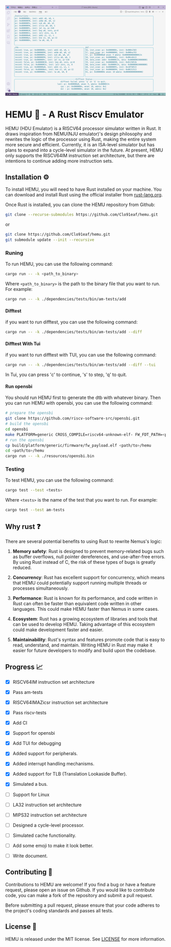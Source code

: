 ![HEMU](./doc/pic.png)

# HEMU 🚀 - A Rust Riscv Emulator

HEMU (HDU Emulator) is a RISCV64 processor simulator written in Rust. It draws inspiration from NEMU(NJU emulator)'s design philosophy and rewrites the logic of the processor using Rust, making the entire system more secure and efficient. Currently, it is an ISA-level simulator but has plans to expand into a cycle-level simulator in the future. At present, HEMU only supports the RISCV64IM instruction set architecture, but there are intentions to continue adding more instruction sets.

## Installation ⚙️

To install HEMU, you will need to have Rust installed on your machine. You can download and install Rust using the official installer from [rust-lang.org](https://www.rust-lang.org/tools/install).

Once Rust is installed, you can clone the HEMU repository from Github:

```sh
git clone --recurse-submodules https://github.com/Clo91eaf/hemu.git
```

or

```sh
git clone https://github.com/Clo91eaf/hemu.git
git submodule update --init --recursive
```

### Runing

To run HEMU, you can use the following command:

```sh
cargo run -- -k <path_to_binary>
```

Where `<path_to_binary>` is the path to the binary file that you want to run. For example:

```sh
cargo run -- -k ./dependencies/tests/bin/am-tests/add
```

#### Difftest

if you want to run difftest, you can use the following command:

```sh
cargo run -- -k ./dependencies/tests/bin/am-tests/add --diff
```

#### Difftest With Tui

if you want to run difftest with TUI, you can use the following command:

```sh
cargo run -- -k ./dependencies/tests/bin/am-tests/add --diff --tui
```

In Tui, you can press 'c' to continue, 's' to step, 'q' to quit.

#### Run opensbi

You should run HEMU first to generate the dtb with whatever binary. Then you can run HEMU with opensbi, you can use the following command:

```sh
# prepare the opensbi
git clone https://github.com/riscv-software-src/opensbi.git
# build the opensbi
cd opensbi
make PLATFORM=generic CROSS_COMPILE=riscv64-unknown-elf- FW_FDT_PATH=<path/to>/hemu/dependencies/opensbi/hemu.dtb
# run the opensbi
cp build/platform/generic/firmware/fw_payload.elf <path/to>/hemu
cd <path/to>/hemu
cargo run -- -k ./resources/opensbi.bin
```

### Testing

To test HEMU, you can use the following command:

```sh
cargo test --test <tests>
```

Where `<tests>` is the name of the test that you want to run. For example:

```sh
cargo test --test am-tests
```

## Why rust ❓

There are several potential benefits to using Rust to rewrite Nemus's logic:

1. **Memory safety**: Rust is designed to prevent memory-related bugs such as buffer overflows, null pointer dereferences, and use-after-free errors. By using Rust instead of C, the risk of these types of bugs is greatly reduced.

2. **Concurrency**: Rust has excellent support for concurrency, which means that HEMU could potentially support running multiple threads or processes simultaneously.

3. **Performance**: Rust is known for its performance, and code written in Rust can often be faster than equivalent code written in other languages. This could make HEMU faster than Nemus in some cases.

4. **Ecosystem**: Rust has a growing ecosystem of libraries and tools that can be used to develop HEMU. Taking advantage of this ecosystem could make development faster and easier.

5. **Maintainability**: Rust's syntax and features promote code that is easy to read, understand, and maintain. Writing HEMU in Rust may make it easier for future developers to modify and build upon the codebase.

## Progress 📈

- [x] RISCV64IM instruction set architecture
- [x] Pass am-tests
- [x] RISCV64IMAZicsr instruction set architecture
- [x] Pass riscv-tests
- [x] Add CI
- [x] Support for opensbi
- [x] Add TUI for debugging
- [x] Added support for peripherals.
- [x] Added interrupt handling mechanisms.
- [x] Added support for TLB (Translation Lookaside Buffer).
- [x] Simulated a bus.
- [ ] Support for Linux
- [ ] LA32 instruction set architecture
- [ ] MIPS32 instruction set architecture
- [ ] Designed a cycle-level processor.
- [ ] Simulated cache functionality.

- [ ] Add some emoji to make it look better.
- [ ] Write document.

## Contributing 🤝

Contributions to HEMU are welcome! If you find a bug or have a feature request, please open an issue on Github. If you would like to contribute code, you can make a fork of the repository and submit a pull request.

Before submitting a pull request, please ensure that your code adheres to the project's coding standards and passes all tests.

## License 📜

HEMU is released under the MIT license. See [LICENSE](https://github.com/username/HEMU/blob/master/LICENSE) for more information.
